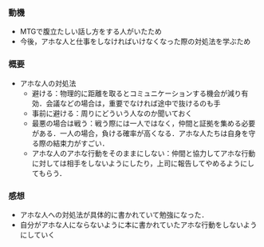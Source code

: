 ### 動機
- MTGで腹立たしい話し方をする人がいたため
- 今後，アホな人と仕事をしなければいけなくなった際の対処法を学ぶため

### 概要
- アホな人の対処法
  - 避ける：物理的に距離を取るとコミュニケーションする機会が減り有効．会議などの場合は，重要でなければ途中で抜けるのも手
  - 事前に避ける：周りにどういう人なのか聞いておく
  - 最悪の場合は戦う：戦う際には一人ではなく，仲間と証拠を集める必要がある．一人の場合，負ける確率が高くなる．アホな人たちは自身を守る際の結束力がすごい．
  - アホな人のアホな行動をそのままにしない：仲間と協力してアホな行動に対しては相手をしないようにしたり，上司に報告してやめるようにしてもらう．

### 感想
- アホな人への対処法が具体的に書かれていて勉強になった．
- 自分がアホな人にならないように本に書かれていたアホな行動をしないようにしていく
